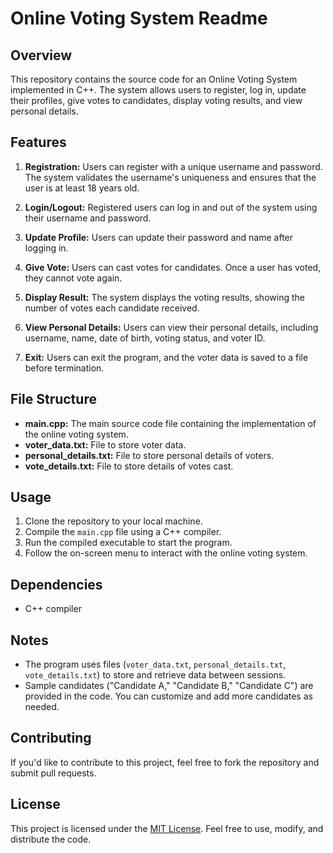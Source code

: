 # Online Voting System Readme

## Overview
This repository contains the source code for an Online Voting System implemented in C++. The system allows users to register, log in, update their profiles, give votes to candidates, display voting results, and view personal details.

## Features
1. **Registration:** Users can register with a unique username and password. The system validates the username's uniqueness and ensures that the user is at least 18 years old.

2. **Login/Logout:** Registered users can log in and out of the system using their username and password.

3. **Update Profile:** Users can update their password and name after logging in.

4. **Give Vote:** Users can cast votes for candidates. Once a user has voted, they cannot vote again.

5. **Display Result:** The system displays the voting results, showing the number of votes each candidate received.

6. **View Personal Details:** Users can view their personal details, including username, name, date of birth, voting status, and voter ID.

7. **Exit:** Users can exit the program, and the voter data is saved to a file before termination.

## File Structure
- **main.cpp:** The main source code file containing the implementation of the online voting system.
- **voter_data.txt:** File to store voter data.
- **personal_details.txt:** File to store personal details of voters.
- **vote_details.txt:** File to store details of votes cast.

## Usage
1. Clone the repository to your local machine.
2. Compile the `main.cpp` file using a C++ compiler.
3. Run the compiled executable to start the program.
4. Follow the on-screen menu to interact with the online voting system.

## Dependencies
- C++ compiler

## Notes
- The program uses files (`voter_data.txt`, `personal_details.txt`, `vote_details.txt`) to store and retrieve data between sessions.
- Sample candidates ("Candidate A," "Candidate B," "Candidate C") are provided in the code. You can customize and add more candidates as needed.

## Contributing
If you'd like to contribute to this project, feel free to fork the repository and submit pull requests.

## License
This project is licensed under the [MIT License](LICENSE). Feel free to use, modify, and distribute the code.
